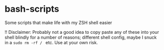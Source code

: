 # bash-scripts
Some scripts that make life with my ZSH shell easier

!! Disclaimer: Probably not a good idea to copy paste any of these into your shell blindly for a number of reasons; different shell config, maybe I snuck in a ```sudo rm -rf / ``` etc. Use at your own risk.
